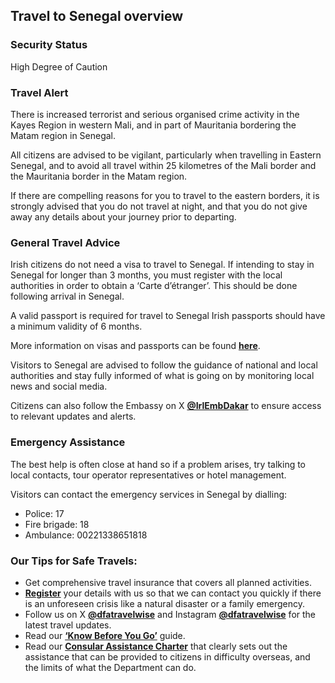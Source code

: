 ## Travel to Senegal overview

### **Security Status**

High Degree of Caution

### **Travel Alert**

There is increased terrorist and serious organised crime activity in the Kayes Region in western Mali, and in part of Mauritania bordering the Matam region in Senegal.

All citizens are advised to be vigilant, particularly when travelling in Eastern Senegal, and to avoid all travel within 25 kilometres of the Mali border and the Mauritania border in the Matam region.

If there are compelling reasons for you to travel to the eastern borders, it is strongly advised that you do not travel at night, and that you do not give away any details about your journey prior to departing.

### **General Travel Advice**

Irish citizens do not need a visa to travel to Senegal. If intending to stay in Senegal for longer than 3 months, you must register with the local authorities in order to obtain a ‘Carte d’étranger’. This should be done following arrival in Senegal.

A valid passport is required for travel to Senegal Irish passports should have a minimum validity of 6 months.

More information on visas and passports can be found [**here**](https://www.aeroport-dakar.com/visa_on_arrival_senegal.php).

Visitors to Senegal are advised to follow the guidance of national and local authorities and stay fully informed of what is going on by monitoring local news and social media.

Citizens can also follow the Embassy on X [**@IrlEmbDakar**](https://twitter.com/IrlEmbDakar/status/1693966463952883724) to ensure access to relevant updates and alerts.

### **Emergency Assistance**

The best help is often close at hand so if a problem arises, try talking to local contacts, tour operator representatives or hotel management.

Visitors can contact the emergency services in Senegal by dialling:

* Police: 17
* Fire brigade: 18
* Ambulance: 00221338651818

### **Our Tips for Safe Travels:**

* Get comprehensive travel insurance that covers all planned activities.
* [**Register**](https://www.ireland.ie/en/dfa/overseas-travel/citizens-registration/) your details with us so that we can contact you quickly if there is an unforeseen crisis like a natural disaster or a family emergency.
* Follow us on X [**@dfatravelwise**](https://www.twitter.com/DFATravelWise) and Instagram [**@dfatravelwise**](https://www.instagram.com/dfatravelwise/) for the latest travel updates.
* Read our [**‘Know Before You Go’**](https://www.ireland.ie/en/dfa/overseas-travel/know-before-you-go-/) guide.
* Read our [**Consular Assistance Charter**](https://www.ireland.ie/en/dfa/overseas-travel/assistance-abroad/consular-assistance-charter/) that clearly sets out the assistance that can be provided to citizens in difficulty overseas, and the limits of what the Department can do.